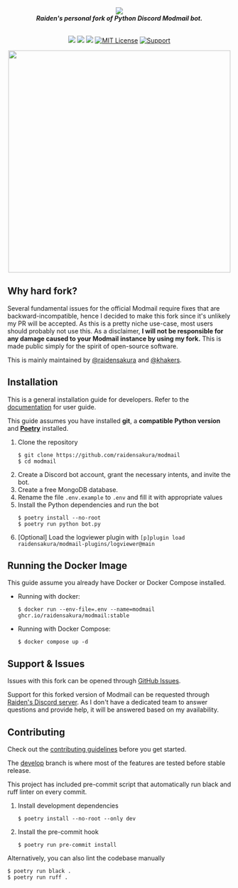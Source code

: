 <div align="center">
  <img src="https://modmail-docs.netlify.app/logo-long.png" align="center"><br>
  <strong><i>Raiden's personal fork of Python Discord Modmail bot.</i></strong><br><br>

  <a href="#"><img src="https://img.shields.io/badge/Version-4.2.0-7d5edd?style=shield&logo=https://modmail-docs.netlify.app/favicon.png"></a>
  <img src="https://img.shields.io/badge/3.8_--_3.11-red?logo=python&logoColor=white&label=Python&labelColor=%233772a2&color=%23ffdd54">
  <a href="https://github.com/ambv/black"><img src="https://img.shields.io/badge/Code%20Style-Black-black?style=shield"></a>
  <a href="https://github.com/modmail-dev/modmail/blob/master/LICENSE"><img src="https://img.shields.io/badge/License-AGPL--3.0-e74c3c.svg?style=shield" alt="MIT License"></a>
  <a href="https://discord.gg/cnUpwrnpYb"><img src="https://img.shields.io/discord/616969119685935162.svg?label=Discord&logo=Discord&colorB=7289da&style=shield" alt="Support"></a>

<img src='https://github.com/raidensakura/modmail/assets/38610216/106e8fa3-6f8e-4b00-9968-f5c2f3108da0' align='center' width=500>
</div>

## Why hard fork?

Several fundamental issues for the official Modmail require fixes that are backward-incompatible, hence I decided to make this fork since it's unlikely my PR will be accepted. As this is a pretty niche use-case, most users should probably not use this. As a disclaimer, **I will not be responsible for any damage caused to your Modmail instance by using my fork.** This is made public simply for the spirit of open-source software.

This is mainly maintained by [@raidensakura](https://github.com/raidensakura) and [@khakers](https://github.com/khakers).

## Installation

This is a general installation guide for developers. Refer to the [documentation](https://modmail-docs.netlify.app) for user guide.

This guide assumes you have installed **git**, a **compatible Python version** and [**Poetry**](https://python-poetry.org/) installed.

1. Clone the repository
    ```console
    $ git clone https://github.com/raidensakura/modmail
    $ cd modmail
    ```
2. Create a Discord bot account, grant the necessary intents, and invite the bot.
3. Create a free MongoDB database.
4. Rename the file `.env.example` to `.env` and fill it with appropriate values
5. Install the Python dependencies and run the bot
    ```console
    $ poetry install --no-root
    $ poetry run python bot.py
    ```
7. [Optional] Load the logviewer plugin with `[p]plugin load raidensakura/modmail-plugins/logviewer@main`

## Running the Docker Image

This guide assume you already have Docker or Docker Compose installed.

- Running with docker:
  ```console
  $ docker run --env-file=.env --name=modmail ghcr.io/raidensakura/modmail:stable
  ```
- Running with Docker Compose:
    ```console
    $ docker compose up -d
    ```

## Support & Issues

Issues with this fork can be opened through [GitHub Issues](https://github.com/raidensakura/modmail/issues/new/choose).

Support for this forked version of Modmail can be requested through [Raiden's Discord server](https://dsc.gg/transience).
As I don't have a dedicated team to answer questions and provide help, it will be answered based on my availability.

## Contributing

Check out the [contributing guidelines](https://github.com/raidensakura/modmail/blob/stable/.github/CONTRIBUTING.md) before you get started.

The [develop](https://github.com/raidensakura/modmail/tree/develop) branch is where most of the features are tested before stable release.

This project has included pre-commit script that automatically run black and ruff linter on every commit.

1. Install development dependencies
    ```console
    $ poetry install --no-root --only dev
    ```
2. Install the pre-commit hook
    ```console
    $ poetry run pre-commit install
    ```
    
Alternatively, you can also lint the codebase manually

```console
$ poetry run black .
$ poetry run ruff .
```
